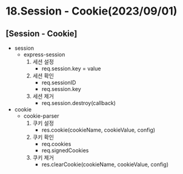 # 18.Session - Cookie(2023/09/01)

## [Session - Cookie]

- session
   - express-session
      1. 세션 설정
         - req.session.key = value
      2. 세션 확인
         - req.sessionID
         - req.session.key
      3. 세션 제거
         - req.session.destroy(callback)
- cookie
  - cookie-parser
    1. 쿠키 설정
       - res.cookie(cookieName, cookieValue, config)
    2. 쿠키 확인
       - req.cookies
       - req.signedCookies
    3. 쿠키 제거
       - res.clearCookie(cookieName, cookieValue, config)

